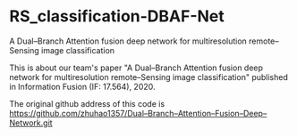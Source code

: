 # RS_classification-DBAF-Net
A Dual–Branch Attention fusion deep network for multiresolution remote–Sensing image classification


This is about our team's paper "A Dual–Branch Attention fusion deep network for multiresolution remote–Sensing image classification" published in Information Fusion (IF: 17.564), 2020.

The original github address of this code is https://github.com/zhuhao1357/Dual–Branch–Attention–Fusion–Deep–Network.git
